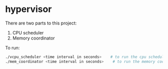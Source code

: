 # hypervisor

There are two parts to this project:  
1. CPU scheduler  
2. Memory coordinator

To run:  
```bash
./vcpu_scheduler <time interval in seconds>    # to run the cpu scheduler
./mem_coordinator <time interval in seconds>    # to run the memory coordinator
```
